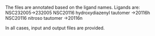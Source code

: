 The files are annotated based on the ligand names.
Ligands are:
NSC232005->232005
NSC20116 hydroxydiazenyl tautomer ->20116h
NSC20116 nitroso tautomer ->20116n

In all cases, input and output files are provided.
